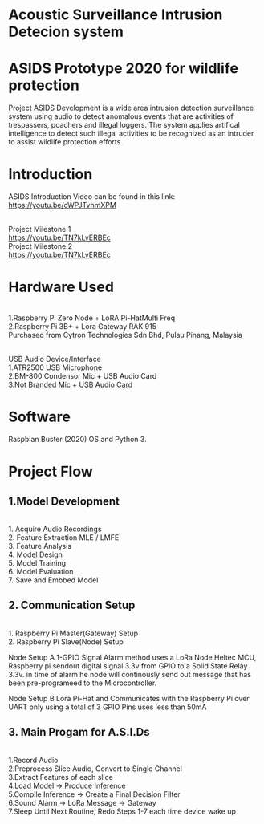 # Acoustic Surveillance Intrusion Detecion system
# ASIDS Prototype 2020 for wildlife protection
Project ASIDS Development is a wide area intrusion detection surveillance system using audio to detect anomalous events that are activities of trespassers, poachers and illegal loggers. The system applies artifical intelligence to detect such illegal activities to be recognized as an intruder to assist wildlife protection efforts.    

# Introduction
ASIDS Introduction Video can be found in this link:
<br>https://youtu.be/cWPJTvhmXPM

<br>Project Milestone 1  
https://youtu.be/TN7kLvERBEc
<br>Project Milestone 2  
https://youtu.be/TN7kLvERBEc

# Hardware Used

<br>1.Raspberry Pi Zero Node + LoRA Pi-HatMulti Freq 
<br>2.Raspberry Pi 3B+ + Lora Gateway RAK 915
<br>Purchased from Cytron Technologies Sdn Bhd, Pulau Pinang, Malaysia

<br>USB Audio Device/Interface
<br>1.ATR2500 USB Microphone 
<br>2.BM-800 Condensor Mic + USB Audio Card
<br>3.Not Branded Mic + USB Audio Card

# Software 

Raspbian Buster (2020) OS and Python 3.

# Project Flow
## 1.Model Development
<br>
1. Acquire Audio Recordings
<br>
2. Feature Extraction MLE / LMFE
<br>
3. Feature Analysis 
<br>
4. Model Design
<br>
5. Model Training
<br>
6. Model Evaluation
<br>
7. Save and Embbed Model


## 2. Communication Setup
<br>
1. Raspberry Pi Master(Gateway) Setup
<br>
2. Raspberry Pi Slave(Node) Setup

Node Setup A
1-GPIO Signal Alarm method uses a LoRa Node Heltec MCU, Raspberry pi sendout digital signal 3.3v from GPIO to a Solid State Relay 3.3v. in time of alarm he node will continously send out message that has been pre-programeed to the Microcontroller.


Node Setup B
Lora Pi-Hat and Communicates with the Raspberry Pi over UART only using a total of 3 GPIO Pins
uses less than 50mA
<br>

## 3. Main Progam for A.S.I.Ds
<br>
1.Record Audio 
<br>
2.Preprocess Slice Audio, Convert to Single Channel 
<br>
3.Extract Features of each slice
<br>
4.Load Model -> Produce Inference
<br>
5.Compile Inference -> Create a Final Decision Filter
<br>
6.Sound Alarm -> LoRa Message -> Gateway
<br>
7.Sleep Until Next Routine, Redo Steps 1-7 each time device wake up

